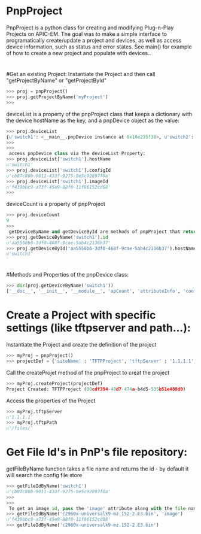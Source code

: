 # PnpProject
PnpProject is a python class for creating and modifying Plug-n-Play Projects on APIC-EM.  The goal was to make a simple interface to programatically create/update a project and devices, as well as access device information, such as status and error states.
See main() for example of how to create a new project and populate with devices..

# ###############
#Get an existing Project:
Instantiate the Project and then call "getProjectByName" or "getProjectById"
```python
>>> proj = pnpProject()
>>> proj.getProjectByName('myProject')
>>>
```

deviceList is a property of the pnpProject class that keeps a dictionary with the device hostName as the key, and a pnpDevice object as the value:
```python
>>> proj.deviceList
{u'switch1': <__main__.pnpDevice instance at 0x10e235f38>, u'switch2': <__main__.pnpDevice instance at 0x10e2431b8>, u'switch3': <__main__.pnpDevice instance at 0x10e243098>}
>>>
>>>
 access pnpDevice class via the deviceList Property:
>>> proj.deviceList['switch1'].hostName
u'switch1'
>>> proj.deviceList['switch1'].configId
u'cb87c80b-9011-433f-9275-9e5c92897f0a'
>>> proj.deviceList['switch1'].imageId
u'f439bbc9-a73f-45e9-88f0-11f86152cd08'
>>>
```

 deviceCount is a property of pnpProject
```python
>>> proj.deviceCount
9
>>>
 getDeviceByName and getDeviceById are methods of pnpProject that return the pnpDevice object in the Project
>>> proj.getDeviceByName('switch1').id
u'aa5550b6-3df0-468f-9cae-5ab4c2136b37'
>>> proj.getDeviceById('aa5550b6-3df0-468f-9cae-5ab4c2136b37').hostName
u'switch1'
```

# ###############
#Methods and Properties of the pnpDevice class:
```python
>>> dir(proj.getDeviceByName('switch1'))
['__doc__', '__init__', '__module__', 'apCount', 'attributeInfo', 'configId', 'createDevice', 'error', 'errorReason', 'hostName', 'id', 'imageId', 'isMobilityController', 'pkiEnabled', 'platformId', 'populateDeviceFromAPIC', 'site', 'state', 'stateDisplay', 'sudiRequired']
```

# ###############
# Create a Project with specific settings (like tftpserver and path...):
Instantiate the Project and create the definition of the project
```python
>>> myProj = pnpProject()
>>> projectDef = {'siteName' : 'TFTPProject', 'tftpServer' : '1.1.1.1', 'tftpPath' : '/files/'}
```

Call the createProjet method of the pnpProject to creat the project
```python
>>> myProj.createProject(projectDef)
Project Created: TFTPProject (00cdf394-48d7-474a-b4d5-535b51e488d9)
```

Access the properties of the Project
```python
>>> myProj.tftpServer
u'1.1.1.1'
>>> myProj.tftpPath
u'/files/'
```
 
# ###############
# Get File Id's in PnP's file repository:

getFileByName function takes a file name and returns the id - by default it will search the config file store
```python
>>> getFileIdByName('switch1')
u'cb87c80b-9011-433f-9275-9e5c92897f0a'
>>>
>>>
 To get an image id, pass the 'image' attribute along with the file name:
>>> getFileIdByName('c2960x-universalk9-mz.152-2.E3.bin', 'image')
u'f439bbc9-a73f-45e9-88f0-11f86152cd08'
>>> getFileIdByName('c2960x-universalk9-mz.152-2.E3.bin')
```

